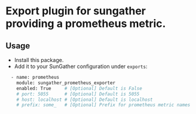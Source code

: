 # Export plugin for sungather providing a prometheus metric.


## Usage

* Install this package.
* Add it to your SunGather configuration under `exports`:

```sh
  - name: prometheus
  	module: sungather_prometheus_exporter 
    enabled: True     # [Optional] Default is False
    # port: 5055      # [Optional] Default is 5055
    # host: localhost # [Optional] Default is localhost
    # prefix: some_   # [Optional] Prefix for prometheus metric names
```